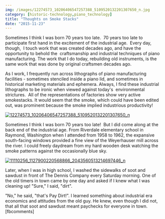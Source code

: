 ```yaml
---
img: /images/12274573_10206406547257388_5109520132201307650_n.jpg
category: [historic-technology,piano_technology]
title: "Thoughts on Smoke Stacks"
date: "2015-11-23"
---
```


Sometimes I think I was born 70 years too late.  70 years too late to participate first hand in the excitement of the industrial age.  Every day, though,  I touch work that was created decades ago, and have the opportunity to behold the  craftsmanship and industrial techniques of piano manufacturing. The work that I do today, rebuilding old instruments, is the same work that was done by original craftsmen decades ago.

As I work, I frequently run across lithographs of piano manufacturing facilities - sometimes stenciled inside a piano lid, and sometimes in historical marketing materials and ephemera. Always, I find these industrial lithographs to be ironic when viewed against today's  environmental strictures.  All of the representations of factories show very active smokestacks. It would seem that the smoke, which could have been edited out, was prominent because the smoke implied industrious productivity!

[![12274573_10206406547257388_5109520132201307650_n](/images/12274573_10206406547257388_5109520132201307650_n.jpg)](http://blog.duanemcguire.com/wp-content/uploads/2015/11/12274573_10206406547257388_5109520132201307650_n.jpg)

Sometimes I think I was born 70 years too late!  But I did come along at the back end of the industrial age. From Riverdale elementary school in Raymond, Washington when I attended from 1958 to 1962, the expansive south-facing windows provided a fine view of the Weyerhauser mill across the river. I could freely daydream from my hard wooden desk watching the smoke patterns against the occasionally blue sky.

[![11110256_1127900220568866_2043560513214697446_n](/images/11110256_1127900220568866_2043560513214697446_n.jpg)](http://blog.duanemcguire.com/wp-content/uploads/2015/11/11110256_1127900220568866_2043560513214697446_n.jpg)

Later, when I was in high school, I washed the sidewalks of soot and sawdust in front of The Dennis Company every Saturday morning. One of the old timers in town came by one day and asked if I knew what I was cleaning up! "Sure," I said, "dirt".

"No," he said, "that's Pay Dirt!". I learned something about industrial era economics and attitudes from the old guy. He knew, even though I did not, that all that soot and sawdust meant paychecks for everyone in town. \[fbcomments\]
